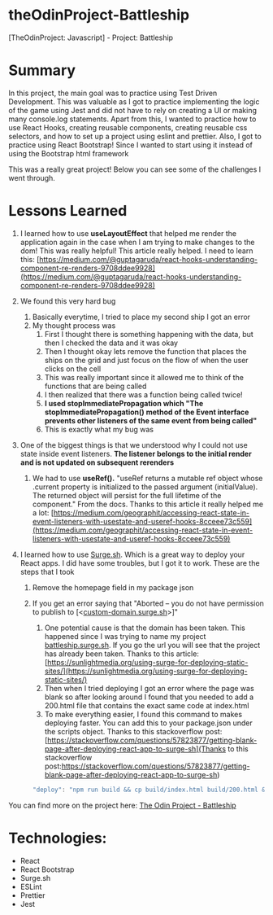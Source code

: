 # theOdinProject-Battleship

[TheOdinProject: Javascript] - Project: Battleship

# Summary

In this project, the main goal was to practice using Test Driven Development. This was valuable as I got to practice implementing the logic of the game using Jest and did not have to rely on creating a UI or making many console.log statements. Apart from this, I wanted to practice how to use React Hooks, creating reusable components, creating reusable css selectors, and how to set up a project using eslint and prettier. Also, I got to practice using React Bootstrap! Since I wanted to start using it instead of using the Bootstrap html framework

This was a really great project! Below you can see some of the challenges I went through.

# Lessons Learned

1. I learned how to use **useLayoutEffect** that helped me render the application again in the case when I am trying to make changes to the dom! This was really helpful! This article really helped. I need to learn this: [https://medium.com/@guptagaruda/react-hooks-understanding-component-re-renders-9708ddee9928](https://medium.com/@guptagaruda/react-hooks-understanding-component-re-renders-9708ddee9928)

2. We found this very hard bug

    1. Basically everytime, I tried to place my second ship I got an error
    2. My thought process was
        1. First I thought there is something happening with the data, but then I checked the data and it was okay
        2. Then I thought okay lets remove the function that places the ships on the grid and just focus on the flow of when the user clicks on the cell
        3. This was really important since it allowed me to think of the functions that are being called
        4. I then realized that there was a function being called twice!
        5. **I used stopImmediatePropagation which "The stopImmediatePropagation() method of the Event interface prevents other listeners of the same event from being called"**
        6. This is exactly what my bug was

3. One of the biggest things is that we understood why I could not use state inside event listeners. **The listener belongs to the initial render and is not updated on subsequent rerenders**

    1. We had to use **useRef().** "useRef returns a mutable ref object whose .current property is initialized to the passed argument (initialValue). The returned object will persist for the full lifetime of the component." From the docs. Thanks to this article it really helped me a lot: [https://medium.com/geographit/accessing-react-state-in-event-listeners-with-usestate-and-useref-hooks-8cceee73c559](https://medium.com/geographit/accessing-react-state-in-event-listeners-with-usestate-and-useref-hooks-8cceee73c559)

4. I learned how to use [Surge.sh](http://surge.sh). Which is a great way to deploy your React apps. I did have some troubles, but I got it to work. These are the steps that I took

    1. Remove the homepage field in my package json
    2. If you get an error saying that "Aborted – you do not have permission to publish to [<[custom-domain.surge.sh](http://custom-domain.surge.sh/)>]"

        1. One potential cause is that the domain has been taken. This happened since I was trying to name my project [battleship.surge.sh](http://battleship.surge.sh). If you go the url you will see that the project has already been taken. Thanks to this article: [https://sunlightmedia.org/using-surge-for-deploying-static-sites/](https://sunlightmedia.org/using-surge-for-deploying-static-sites/)
        2. Then when I tried deploying I got an error where the page was blank so after looking around I found that you needed to add a 200.html file that contains the exact same code at index.html
        3. To make everything easier, I found this command to makes deploying faster. You can add this to your package.json under the scripts object. Thanks to this stackoverflow post: [https://stackoverflow.com/questions/57823877/getting-blank-page-after-deploying-react-app-to-surge-sh](Thanks to this stackoverflow post:https://stackoverflow.com/questions/57823877/getting-blank-page-after-deploying-react-app-to-surge-sh)

        ```jsx
        "deploy": "npm run build && cp build/index.html build/200.html && surge build theodinproject_battleship.surge.sh",
        ```

You can find more on the project here: [The Odin Project - Battleship](https://www.theodinproject.com/lessons/battleship)

# Technologies:

-   React
-   React Bootstrap
-   Surge.sh
-   ESLint
-   Prettier
-   Jest
